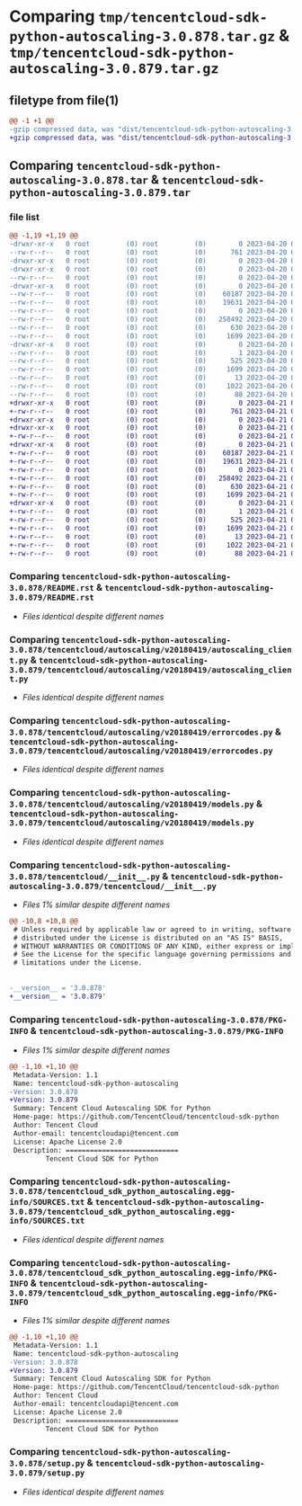 # Comparing `tmp/tencentcloud-sdk-python-autoscaling-3.0.878.tar.gz` & `tmp/tencentcloud-sdk-python-autoscaling-3.0.879.tar.gz`

## filetype from file(1)

```diff
@@ -1 +1 @@
-gzip compressed data, was "dist/tencentcloud-sdk-python-autoscaling-3.0.878.tar", last modified: Thu Apr 20 00:18:46 2023, max compression
+gzip compressed data, was "dist/tencentcloud-sdk-python-autoscaling-3.0.879.tar", last modified: Fri Apr 21 00:29:40 2023, max compression
```

## Comparing `tencentcloud-sdk-python-autoscaling-3.0.878.tar` & `tencentcloud-sdk-python-autoscaling-3.0.879.tar`

### file list

```diff
@@ -1,19 +1,19 @@
-drwxr-xr-x   0 root         (0) root         (0)        0 2023-04-20 00:18:46.000000 tencentcloud-sdk-python-autoscaling-3.0.878/
--rw-r--r--   0 root         (0) root         (0)      761 2023-04-20 00:18:46.000000 tencentcloud-sdk-python-autoscaling-3.0.878/README.rst
-drwxr-xr-x   0 root         (0) root         (0)        0 2023-04-20 00:18:46.000000 tencentcloud-sdk-python-autoscaling-3.0.878/tencentcloud/
-drwxr-xr-x   0 root         (0) root         (0)        0 2023-04-20 00:18:46.000000 tencentcloud-sdk-python-autoscaling-3.0.878/tencentcloud/autoscaling/
--rw-r--r--   0 root         (0) root         (0)        0 2023-04-20 00:18:46.000000 tencentcloud-sdk-python-autoscaling-3.0.878/tencentcloud/autoscaling/__init__.py
-drwxr-xr-x   0 root         (0) root         (0)        0 2023-04-20 00:18:46.000000 tencentcloud-sdk-python-autoscaling-3.0.878/tencentcloud/autoscaling/v20180419/
--rw-r--r--   0 root         (0) root         (0)    60187 2023-04-20 00:18:46.000000 tencentcloud-sdk-python-autoscaling-3.0.878/tencentcloud/autoscaling/v20180419/autoscaling_client.py
--rw-r--r--   0 root         (0) root         (0)    19631 2023-04-20 00:18:46.000000 tencentcloud-sdk-python-autoscaling-3.0.878/tencentcloud/autoscaling/v20180419/errorcodes.py
--rw-r--r--   0 root         (0) root         (0)        0 2023-04-20 00:18:46.000000 tencentcloud-sdk-python-autoscaling-3.0.878/tencentcloud/autoscaling/v20180419/__init__.py
--rw-r--r--   0 root         (0) root         (0)   258492 2023-04-20 00:18:46.000000 tencentcloud-sdk-python-autoscaling-3.0.878/tencentcloud/autoscaling/v20180419/models.py
--rw-r--r--   0 root         (0) root         (0)      630 2023-04-20 00:18:46.000000 tencentcloud-sdk-python-autoscaling-3.0.878/tencentcloud/__init__.py
--rw-r--r--   0 root         (0) root         (0)     1699 2023-04-20 00:18:46.000000 tencentcloud-sdk-python-autoscaling-3.0.878/PKG-INFO
-drwxr-xr-x   0 root         (0) root         (0)        0 2023-04-20 00:18:46.000000 tencentcloud-sdk-python-autoscaling-3.0.878/tencentcloud_sdk_python_autoscaling.egg-info/
--rw-r--r--   0 root         (0) root         (0)        1 2023-04-20 00:18:46.000000 tencentcloud-sdk-python-autoscaling-3.0.878/tencentcloud_sdk_python_autoscaling.egg-info/dependency_links.txt
--rw-r--r--   0 root         (0) root         (0)      525 2023-04-20 00:18:46.000000 tencentcloud-sdk-python-autoscaling-3.0.878/tencentcloud_sdk_python_autoscaling.egg-info/SOURCES.txt
--rw-r--r--   0 root         (0) root         (0)     1699 2023-04-20 00:18:46.000000 tencentcloud-sdk-python-autoscaling-3.0.878/tencentcloud_sdk_python_autoscaling.egg-info/PKG-INFO
--rw-r--r--   0 root         (0) root         (0)       13 2023-04-20 00:18:46.000000 tencentcloud-sdk-python-autoscaling-3.0.878/tencentcloud_sdk_python_autoscaling.egg-info/top_level.txt
--rw-r--r--   0 root         (0) root         (0)     1022 2023-04-20 00:18:46.000000 tencentcloud-sdk-python-autoscaling-3.0.878/setup.py
--rw-r--r--   0 root         (0) root         (0)       88 2023-04-20 00:18:46.000000 tencentcloud-sdk-python-autoscaling-3.0.878/setup.cfg
+drwxr-xr-x   0 root         (0) root         (0)        0 2023-04-21 00:29:40.000000 tencentcloud-sdk-python-autoscaling-3.0.879/
+-rw-r--r--   0 root         (0) root         (0)      761 2023-04-21 00:29:37.000000 tencentcloud-sdk-python-autoscaling-3.0.879/README.rst
+drwxr-xr-x   0 root         (0) root         (0)        0 2023-04-21 00:29:40.000000 tencentcloud-sdk-python-autoscaling-3.0.879/tencentcloud/
+drwxr-xr-x   0 root         (0) root         (0)        0 2023-04-21 00:29:40.000000 tencentcloud-sdk-python-autoscaling-3.0.879/tencentcloud/autoscaling/
+-rw-r--r--   0 root         (0) root         (0)        0 2023-04-21 00:29:37.000000 tencentcloud-sdk-python-autoscaling-3.0.879/tencentcloud/autoscaling/__init__.py
+drwxr-xr-x   0 root         (0) root         (0)        0 2023-04-21 00:29:40.000000 tencentcloud-sdk-python-autoscaling-3.0.879/tencentcloud/autoscaling/v20180419/
+-rw-r--r--   0 root         (0) root         (0)    60187 2023-04-21 00:29:38.000000 tencentcloud-sdk-python-autoscaling-3.0.879/tencentcloud/autoscaling/v20180419/autoscaling_client.py
+-rw-r--r--   0 root         (0) root         (0)    19631 2023-04-21 00:29:38.000000 tencentcloud-sdk-python-autoscaling-3.0.879/tencentcloud/autoscaling/v20180419/errorcodes.py
+-rw-r--r--   0 root         (0) root         (0)        0 2023-04-21 00:29:38.000000 tencentcloud-sdk-python-autoscaling-3.0.879/tencentcloud/autoscaling/v20180419/__init__.py
+-rw-r--r--   0 root         (0) root         (0)   258492 2023-04-21 00:29:38.000000 tencentcloud-sdk-python-autoscaling-3.0.879/tencentcloud/autoscaling/v20180419/models.py
+-rw-r--r--   0 root         (0) root         (0)      630 2023-04-21 00:29:37.000000 tencentcloud-sdk-python-autoscaling-3.0.879/tencentcloud/__init__.py
+-rw-r--r--   0 root         (0) root         (0)     1699 2023-04-21 00:29:40.000000 tencentcloud-sdk-python-autoscaling-3.0.879/PKG-INFO
+drwxr-xr-x   0 root         (0) root         (0)        0 2023-04-21 00:29:40.000000 tencentcloud-sdk-python-autoscaling-3.0.879/tencentcloud_sdk_python_autoscaling.egg-info/
+-rw-r--r--   0 root         (0) root         (0)        1 2023-04-21 00:29:39.000000 tencentcloud-sdk-python-autoscaling-3.0.879/tencentcloud_sdk_python_autoscaling.egg-info/dependency_links.txt
+-rw-r--r--   0 root         (0) root         (0)      525 2023-04-21 00:29:40.000000 tencentcloud-sdk-python-autoscaling-3.0.879/tencentcloud_sdk_python_autoscaling.egg-info/SOURCES.txt
+-rw-r--r--   0 root         (0) root         (0)     1699 2023-04-21 00:29:39.000000 tencentcloud-sdk-python-autoscaling-3.0.879/tencentcloud_sdk_python_autoscaling.egg-info/PKG-INFO
+-rw-r--r--   0 root         (0) root         (0)       13 2023-04-21 00:29:39.000000 tencentcloud-sdk-python-autoscaling-3.0.879/tencentcloud_sdk_python_autoscaling.egg-info/top_level.txt
+-rw-r--r--   0 root         (0) root         (0)     1022 2023-04-21 00:29:37.000000 tencentcloud-sdk-python-autoscaling-3.0.879/setup.py
+-rw-r--r--   0 root         (0) root         (0)       88 2023-04-21 00:29:40.000000 tencentcloud-sdk-python-autoscaling-3.0.879/setup.cfg
```

### Comparing `tencentcloud-sdk-python-autoscaling-3.0.878/README.rst` & `tencentcloud-sdk-python-autoscaling-3.0.879/README.rst`

 * *Files identical despite different names*

### Comparing `tencentcloud-sdk-python-autoscaling-3.0.878/tencentcloud/autoscaling/v20180419/autoscaling_client.py` & `tencentcloud-sdk-python-autoscaling-3.0.879/tencentcloud/autoscaling/v20180419/autoscaling_client.py`

 * *Files identical despite different names*

### Comparing `tencentcloud-sdk-python-autoscaling-3.0.878/tencentcloud/autoscaling/v20180419/errorcodes.py` & `tencentcloud-sdk-python-autoscaling-3.0.879/tencentcloud/autoscaling/v20180419/errorcodes.py`

 * *Files identical despite different names*

### Comparing `tencentcloud-sdk-python-autoscaling-3.0.878/tencentcloud/autoscaling/v20180419/models.py` & `tencentcloud-sdk-python-autoscaling-3.0.879/tencentcloud/autoscaling/v20180419/models.py`

 * *Files identical despite different names*

### Comparing `tencentcloud-sdk-python-autoscaling-3.0.878/tencentcloud/__init__.py` & `tencentcloud-sdk-python-autoscaling-3.0.879/tencentcloud/__init__.py`

 * *Files 1% similar despite different names*

```diff
@@ -10,8 +10,8 @@
 # Unless required by applicable law or agreed to in writing, software
 # distributed under the License is distributed on an "AS IS" BASIS,
 # WITHOUT WARRANTIES OR CONDITIONS OF ANY KIND, either express or implied.
 # See the License for the specific language governing permissions and
 # limitations under the License.
 
 
-__version__ = '3.0.878'
+__version__ = '3.0.879'
```

### Comparing `tencentcloud-sdk-python-autoscaling-3.0.878/PKG-INFO` & `tencentcloud-sdk-python-autoscaling-3.0.879/PKG-INFO`

 * *Files 1% similar despite different names*

```diff
@@ -1,10 +1,10 @@
 Metadata-Version: 1.1
 Name: tencentcloud-sdk-python-autoscaling
-Version: 3.0.878
+Version: 3.0.879
 Summary: Tencent Cloud Autoscaling SDK for Python
 Home-page: https://github.com/TencentCloud/tencentcloud-sdk-python
 Author: Tencent Cloud
 Author-email: tencentcloudapi@tencent.com
 License: Apache License 2.0
 Description: ============================
         Tencent Cloud SDK for Python
```

### Comparing `tencentcloud-sdk-python-autoscaling-3.0.878/tencentcloud_sdk_python_autoscaling.egg-info/SOURCES.txt` & `tencentcloud-sdk-python-autoscaling-3.0.879/tencentcloud_sdk_python_autoscaling.egg-info/SOURCES.txt`

 * *Files identical despite different names*

### Comparing `tencentcloud-sdk-python-autoscaling-3.0.878/tencentcloud_sdk_python_autoscaling.egg-info/PKG-INFO` & `tencentcloud-sdk-python-autoscaling-3.0.879/tencentcloud_sdk_python_autoscaling.egg-info/PKG-INFO`

 * *Files 1% similar despite different names*

```diff
@@ -1,10 +1,10 @@
 Metadata-Version: 1.1
 Name: tencentcloud-sdk-python-autoscaling
-Version: 3.0.878
+Version: 3.0.879
 Summary: Tencent Cloud Autoscaling SDK for Python
 Home-page: https://github.com/TencentCloud/tencentcloud-sdk-python
 Author: Tencent Cloud
 Author-email: tencentcloudapi@tencent.com
 License: Apache License 2.0
 Description: ============================
         Tencent Cloud SDK for Python
```

### Comparing `tencentcloud-sdk-python-autoscaling-3.0.878/setup.py` & `tencentcloud-sdk-python-autoscaling-3.0.879/setup.py`

 * *Files identical despite different names*


